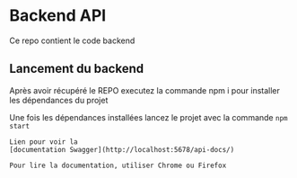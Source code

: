 # Backend API

Ce repo contient le code backend

## Lancement du backend

Après avoir récupéré le REPO executez la commande npm i pour installer les dépendances du projet

Une fois les dépendances installées lancez le projet avec la commande `npm start`

```
Lien pour voir la
[documentation Swagger](http://localhost:5678/api-docs/)

Pour lire la documentation, utiliser Chrome ou Firefox
